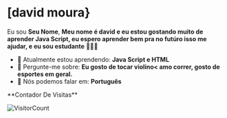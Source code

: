# [david moura} <img src="https://i.pinimg.com/originals/06/fe/37/06fe3743c779c38676165198987b3183.gif" width="15px">

Eu sou <strong>Seu Nome</strong>, <strong>Meu nome é david e eu estou gostando muito de aprender Java Script, eu espero aprender bem pra no futúro isso me ajudar, e eu sou estudante</strong> 👨🏻‍💻 

- 🚀 Atualmente estou aprendendo: <strong>Java Script e HTML</strong> 
- 💬 Pergunte-me sobre: <strong>Eu gosto de tocar violino< amo correr, gosto de esportes em geral.</strong>
- 📣 Nós podemos falar em: <strong>Português</strong>

<div align="center">


</div>
**Contador De Visitas**

![VisitorCount](https://profile-counter.glitch.me/{davimoura07}/count.svg)
